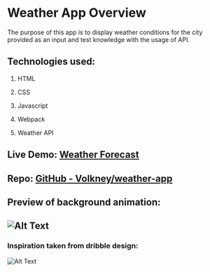 # Weather App Overview

The purpose of this app is to display weather conditions for the city provided as an input and test knowledge with the usage of API.

## Technologies used:

1. HTML

2. CSS

3. Javascript

4. Webpack

5. Weather API



## Live Demo: [Weather Forecast](https://volkney.github.io/weather-app/)

## Repo: [GitHub - Volkney/weather-app](https://github.com/Volkney/weather-app)

## Preview of background animation:

## ![Alt Text](https://media.giphy.com/media/v1.Y2lkPTc5MGI3NjExNG5sNzlnNnVnZm9zbWJzNnI4YjJxcDU5bzVkczFvd213bDkzZHIyeCZlcD12MV9pbnRlcm5hbF9naWZfYnlfaWQmY3Q9Zw/tzdOmFRZgo3DQ9fRbl/giphy.gif)

### Inspiration taken from dribble design:

![Alt Text](https://cdn.dribbble.com/userupload/6432196/file/original-a4e9f1b26546fedb8a705faca62124da.jpg?resize=2048x1536)


